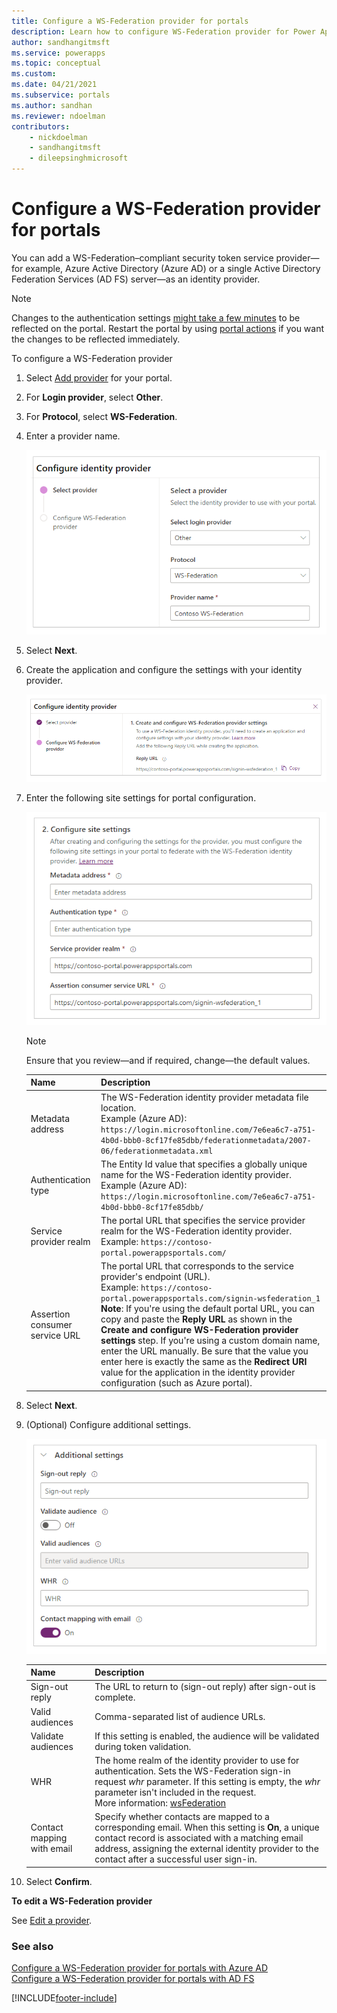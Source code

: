 ```yaml
---
title: Configure a WS-Federation provider for portals
description: Learn how to configure WS-Federation provider for Power Apps portals.
author: sandhangitmsft
ms.service: powerapps
ms.topic: conceptual
ms.custom: 
ms.date: 04/21/2021
ms.subservice: portals
ms.author: sandhan
ms.reviewer: ndoelman
contributors:
    - nickdoelman
    - sandhangitmsft
    - dileepsinghmicrosoft
---
```


# Configure a WS-Federation provider for portals

You can add a WS-Federation&ndash;compliant security token service provider&mdash;for example, Azure Active Directory (Azure AD) or a single Active Directory Federation Services (AD FS) server&mdash;as an identity provider.

> [!NOTE]
> Changes to the authentication settings [might take a few minutes](../admin/clear-server-side-cache.md#caching-changes-for-portals-with-version-926x-or-later) to be reflected on the portal. Restart the portal by using [portal actions](../admin/admin-overview.md) if you want the changes to be reflected immediately.

To configure a WS-Federation provider

1. Select [Add provider](use-simplified-authentication-configuration.md#add-configure-or-delete-an-identity-provider) for your portal.

1. For **Login provider**, select **Other**.

1. For **Protocol**, select **WS-Federation**.

1. Enter a provider name.

    ![Provider name.](media/authentication/wsfed-provider-name.png "Provider name")

1. Select **Next**.

1. Create the application and configure the settings with your identity provider.

    ![Create the WS-Federation application.](media/authentication/step-1-wsfed.png "Create the WS-Federation application")

1. Enter the following site settings for portal configuration.

    ![Configure WS-Federation site settings.](media/authentication/configure-wsfed-site-settings.png "Configure WS-Federation site settings")

    > [!NOTE]
    > Ensure that you review&mdash;and if required, change&mdash;the default values.

    | Name | Description |
    | - | - |
    | Metadata address | The WS-Federation identity provider metadata file location. <br> Example (Azure AD): `https://login.microsoftonline.com/7e6ea6c7-a751-4b0d-bbb0-8cf17fe85dbb/federationmetadata/2007-06/federationmetadata.xml` |
    | Authentication type | The Entity Id value that specifies a globally unique name for the WS-Federation identity provider. <br> Example (Azure AD): `https://login.microsoftonline.com/7e6ea6c7-a751-4b0d-bbb0-8cf17fe85dbb/` |
    | Service provider realm | The portal URL that specifies the service provider realm for the WS-Federation identity provider. <br> Example: `https://contoso-portal.powerappsportals.com/` |
    | Assertion consumer service URL | The portal URL that corresponds to the service provider's endpoint (URL). <br> Example: `https://contoso-portal.powerappsportals.com/signin-wsfederation_1` <br> **Note**: If you're using the default portal URL, you can copy and paste the **Reply URL** as shown in the **Create and configure WS-Federation provider settings** step. If you're using a custom domain name, enter the URL manually. Be sure that the value you enter here is exactly the same as the **Redirect URI** value for the application in the identity provider configuration (such as Azure portal). |

1. Select **Next**.

1. (Optional) Configure additional settings.

    ![Additional settings.](media/authentication/wsfed-site-settings-additional.png "Additional settings")

    | Name | Description
    | - | - |
    | Sign-out reply | The URL to return to (sign-out reply) after sign-out is complete. |
    | Valid audiences | Comma-separated list of audience URLs. |
    | Validate audiences | If this setting is enabled, the audience will be validated during token validation. |
    | WHR | The home realm of the identity provider to use for authentication. Sets the WS-Federation sign-in request *whr* parameter. If this setting is empty, the *whr* parameter isn't included in the request. <br> More information: [wsFederation](/dotnet/framework/configure-apps/file-schema/windows-identity-foundation/wsfederation) |
    | Contact mapping with email | Specify whether contacts are mapped to a corresponding email. When this setting is **On**, a unique contact record is associated with a matching email address, assigning the external identity provider to the contact after a successful user sign-in. |

1. Select **Confirm**.

**To edit a WS-Federation provider**

See [Edit a provider](use-simplified-authentication-configuration.md#edit-a-provider).

### See also

[Configure a WS-Federation provider for portals with Azure AD](configure-ws-federation-settings-azure-ad.md)  
[Configure a WS-Federation provider for portals with AD FS](configure-ws-federation-settings.md)


[!INCLUDE[footer-include](../../../includes/footer-banner.md)]